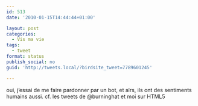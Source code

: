 ```yaml
---
id: 513
date: '2010-01-15T14:44:44+01:00'

layout: post
categories:
  - Vis ma vie
tags:
  - tweet
format: status
publish_social: no
guid: 'http://tweets.local/?birdsite_tweet=7789601245'

---
```


oui, j’essai de me faire pardonner par un bot, et alrs, ils ont des sentiments humains aussi. cf. les tweets de @burninghat et moi sur HTML5